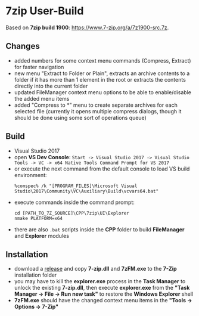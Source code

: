 
# 7zip User-Build

Based on **7zip build 1900**: https://www.7-zip.org/a/7z1900-src.7z.

## Changes

- added numbers for some context menu commands (Compress, Extract) for faster navigation
- new menu "Extract to Folder or Plain", extracts an archive contents to a folder if it has more than 1 element in the root or extracts the contents directly into the current folder
- updated FileManager context menu options to be able to enable/disable the added menu items
- added "Compress to \*" menu to create separate archives for each selected file (currently it opens multiple compress dialogs, though it should be done using some sort of operations queue)

## Build

- Visual Studio 2017
- open **VS Dev Console**: `Start -> Visual Studio 2017 -> Visual Studio Tools -> VC -> x64 Native Tools Command Prompt for VS 2017`
- or execute the next command from the default console to load VS build environment:
  ```
  %comspec% /k "[PROGRAM_FILES]\Microsoft Visual Studio\2017\Community\VC\Auxiliary\Build\vcvars64.bat"
  ```
- execute commands inside the command prompt:
  ```
  cd [PATH_TO_7Z_SOURCE]\CPP\7zip\UI\Explorer
  nmake PLATFORM=x64
  ```
- there are also `.bat` scripts inside the **CPP** folder to build **FileManager** and **Explorer** modules

## Installation

- download a [release](https://github.com/mortalis13/7zip-User-Build-CPP/releases) and copy **7-zip.dll** and **7zFM.exe** to the **7-Zip** installation folder
- you may have to kill the **explorer.exe** process in the **Task Manager** to unlock the existing **7-zip.dll**, then execute **explorer.exe** from the **"Task Manager -> File -> Run new task"** to restore the **Windows Explorer** shell
- **7zFM.exe** should have the changed context menu items in the **"Tools -> Options -> 7-Zip"**
